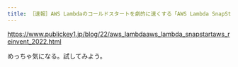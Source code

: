```yaml
---
title: ［速報］AWS Lambdaのコールドスタートを劇的に速くする「AWS Lambda SnapStart」発表。AWS re:Invent 2022 － Publickey
---
```


https://www.publickey1.jp/blog/22/aws_lambdaaws_lambda_snapstartaws_reinvent_2022.html

めっちゃ気になる。試してみよう。

